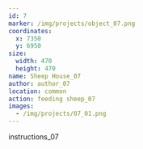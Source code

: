 ```yaml
---
id: 7
marker: /img/projects/object_07.png
coordinates:
  x: 7350
  y: 6950
size:
  width: 470
  height: 470
name: Sheep House_07
author: author_07
location: common
action: feeding sheep_07
images:
  - /img/projects/07_01.png
---
```


instructions_07
